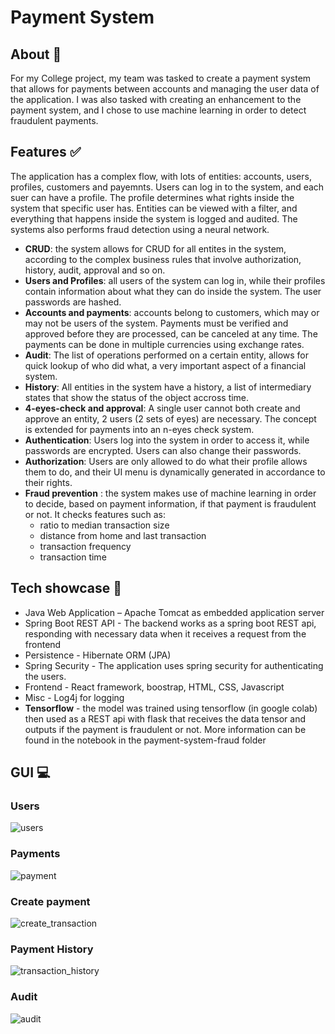 # Payment System  

## About :thought_balloon:

For my College project, my team was tasked to create a payment system that allows for payments between accounts and managing the user data of the application. I was also tasked with creating an enhancement to the payment system, and I chose to use machine learning in order to detect fraudulent payments.

## Features :white_check_mark:

The application has a complex flow, with lots of entities: accounts, users, profiles, customers and payemnts. Users can log in to the system, and each suer can have a profile. The profile determines what rights inside the system that specific user has. Entities can be viewed with a filter, and everything that happens inside the system is logged and audited. The systems also performs fraud detection using a neural network.

- **CRUD**: the system allows for CRUD for all entites in the system, according to the complex business rules that involve authorization, history, audit, approval and so on.
- **Users and Profiles**: all users of the system can log in, while their profiles contain information about what they can do inside the system. The user passwords are hashed.
- **Accounts and payments**: accounts belong to customers, which may or may not be users of the system. Payments must be verified and approved before they are processed, can be canceled at any time. The payments can be done in multiple currencies using exchange rates.
- **Audit**: The list of operations performed on a certain entity, allows for quick lookup of who did what, a very important aspect of a financial system.
- **History**: All entities in the system have a history, a list of intermediary states that show the status of the object accross time.
- **4-eyes-check and approval**: A single user cannot both create and approve an entity, 2 users (2 sets of eyes) are necessary. The concept is extended for payments into an n-eyes check system.
- **Authentication**: Users log into the system in order to access it, while passwords are encrypted. Users can also change their passwords.
- **Authorization**: Users are only allowed to do what their profile allows them to do, and their UI menu is dynamically generated in accordance to their rights.
- **Fraud prevention** : the system makes use of machine learning in order to decide, based on payment information, if that payment is fraudulent or not. It checks features such as:
  - ratio to median transaction size
  - distance from home and last transaction
  - transaction frequency
  - transaction time

## Tech showcase :hammer:

- Java Web Application – Apache Tomcat as embedded application server
- Spring Boot REST API - The backend works as a spring boot REST api, responding with necessary data when it receives a request from the frontend
- Persistence - Hibernate ORM (JPA)
- Spring Security - The application uses spring security for authenticating the users.
- Frontend - React framework, boostrap, HTML, CSS, Javascript
- Misc - Log4j for logging
- **Tensorflow** - the model was trained using tensorflow (in google colab) then used as a REST api with flask that receives the data tensor and outputs if the payment is fraudulent or not. More information can be found in the notebook in the payment-system-fraud folder

## GUI :computer:

### Users

![users](https://github.com/Jailor/payment-system/assets/44724573/9be99f89-fd08-4c23-b9e1-007a76d416f9)

### Payments

![payment](https://github.com/Jailor/payment-system/assets/44724573/283aa237-41b9-4860-97ac-79a43f7f4071)

### Create payment

![create_transaction](https://github.com/Jailor/payment-system/assets/44724573/9f7aff0e-b08c-4623-8491-6cb581bfdedc)

### Payment History

![transaction_history](https://github.com/Jailor/payment-system/assets/44724573/ee2c94c6-2773-4457-8825-e641d158cc89)

### Audit

![audit](https://github.com/Jailor/payment-system/assets/44724573/40d2acd1-3f2a-496e-8578-eed2ac187dc9)
